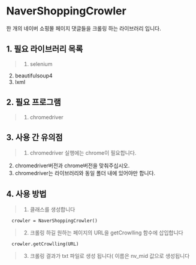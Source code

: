 # NaverShoppingCrowler

  한 개의 네이버 쇼핑몰 페이지 댓글들을 크롤링 하는 라이브러리 입니다.

## __1. 필요 라이브러리 목록__


> 1. selenium
2. beautifulsoup4
3. lxml

##  __2. 필요 프로그램__


> 1. chromedriver


## __3. 사용 간 유의점__

>1. chromedriver 실행에는 chrome이 필요합니다.
2. chromedriver버전과 chrome버전을 맞춰주십시오.
3. chromedriver는 라이브러리와 동일 폴더 내에 있어야만 합니다.

## __4. 사용 방법__

>1. 클래스를 생성합니다

      crowler = NaverShoppingCrowler()
>2. 크롤링 하길 원하는 페이지의 URL을 getCrowlling 함수에 삽입합니다

      crowler.getCrowlling(URL)
>3. 크롤링 결과가 txt 파일로 생성 됩니다( 이름은 nv_mid 값으로 생성됩니다


